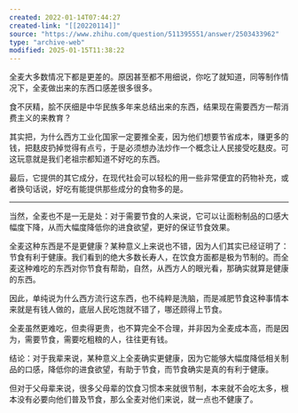 ```yaml
---
created: 2022-01-14T07:44:27
created-link: "[[20220114]]"
source: "https://www.zhihu.com/question/511395551/answer/2503433962"
type: "archive-web"
modified: 2025-01-15T11:38:22
---
```


全麦大多数情况下都是更差的。原因甚至都不用细说，你吃了就知道，同等制作情况下，全麦做出来的东西口感差很多很多。

食不厌精，脍不厌细是中华民族多年来总结出来的东西，结果现在需要西方一帮消费主义的来教育？

其实把，为什么西方工业化国家一定要推全麦，因为他们想要节省成本，赚更多的钱，把麸皮扔掉觉得有点亏，于是必须想办法炒作一个概念让人民接受吃麸皮。可这玩意就是我们老祖宗都知道不好吃的东西。

最后，它提供的其它成分，在现代社会可以轻松的用一些非常便宜的药物补充，或者换句话说，好吃有能提供那些成分的食物多的是。

---

当然，全麦也不是一无是处：对于需要节食的人来说，它可以让面粉制品的口感大幅度下降，从而大幅度降低你的进食欲望，更好的保证节食效果。

全麦这种东西是不是更健康？某种意义上来说也不错，因为人们其实已经证明了：节食有利于健康。我们看到的绝大多数长寿人，在饮食方面都是极为节制的。而全麦这种难吃的东西对你节食有帮助，自然，从西方人的眼光看，那确实就算是健康的东西。

因此，单纯说为什么西方流行这东西，也不纯粹是洗脑，而是减肥节食这种事情本来就是有钱人做的，底层人民吃饱就不错了，哪还顾得上节食。

全麦虽然更难吃，但卖得更贵，也不算完全不合理，并非因为全麦成本高，而是因为，需要节食，需要吃粗粮的人，往往更有钱。

结论：对于我辈来说，某种意义上全麦确实更健康，因为它能够大幅度降低相关制品的口感，降低你的进食欲望，有助于节食，而节食确实是真的有利于健康。

但对于父母辈来说，很多父母辈的饮食习惯本来就很节制，本来就不会吃太多，根本没有必要向他们普及节食，那么全麦对他们来说，就一点也不健康了。
